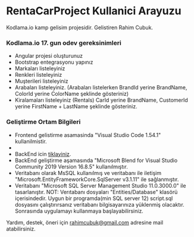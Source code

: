 # RentaCarProject Kullanici Arayuzu
Kodlama.io kamp gelisim projesidir. Gelistiren Rahim Cubuk.

### Kodlama.io 17. gun odev gereksinimleri
* Angular projesi oluşturunuz
* Bootstrap entegrasyonu yapınız
* Markaları listeleyiniz
* Renkleri listeleyiniz
* Muşterileri listeleyiniz
* Arabaları listeleyiniz. (Arabaları listelerken BrandId yerine BrandName, ColorId yerine ColorName şeklinde gösteriniz)
* Kiralamaları listeleyiniz (Rentals) CarId yerine BrandName, CustomerId yerine FirstName + LastName şeklinde gösteriniz.


### Geliştirme Ortam Bilgileri
* Frontend gelistirme asamasinda "Visual Studio Code 1.54.1" kullanilmistir.
* 
* BackEnd icin [tiklayiniz](https://github.com/rahimcubuk/RentaCarProject).
* BackEnd geliştirme aşamasında "Microsoft Blend for Visual Studio Community 2019 Version 16.8.5" kullanılmıştır.
* Veritabanı olarak MsSQL kullanılmış ve veritabanı ile iletişim "Microsoft.EntityFrameworkCore.SqlServer v3.1.11" ile sağlanmıştır.
* Veritabanı "Microsoft SQL Server Management Studio 11.0.3000.0" ile tasarlanıştır.
NOT: Verıtabanı dosyaları "Entities/Database" klasörü içerisindedir. Uygun bir programda(min SQL server 12) script.sql dosyasını çalıştırırsanız veritabanı bilgisayarınıza yüklenmiş olacaktır. Sonrasında uygulamayı kullanmaya başlayabilirsiniz.

Yardım, destek, öneri için rahimcubuk@gmail.com adresine mail atabilirsiniz.
